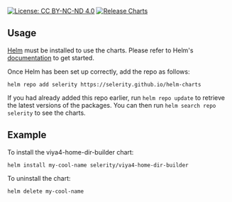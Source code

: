 [![License: CC BY-NC-ND 4.0](https://img.shields.io/badge/License-CC_BY--NC--ND_4.0-lightgrey.svg)](https://creativecommons.org/licenses/by-nc-nd/4.0/)
[![Release Charts](https://github.com/Selerity/helm-charts/actions/workflows/release.yml/badge.svg)](https://github.com/Selerity/helm-charts/actions/workflows/release.yml)

## Usage

[Helm](https://helm.sh) must be installed to use the charts.  Please refer to
Helm's [documentation](https://helm.sh/docs) to get started.

Once Helm has been set up correctly, add the repo as follows:

```
helm repo add selerity https://selerity.github.io/helm-charts
```

If you had already added this repo earlier, run `helm repo update` to retrieve the latest versions of the packages.  You can then run `helm search repo selerity` to see the charts.

## Example

To install the viya4-home-dir-builder chart:

```
helm install my-cool-name selerity/viya4-home-dir-builder
```

To uninstall the chart:

```
helm delete my-cool-name
```